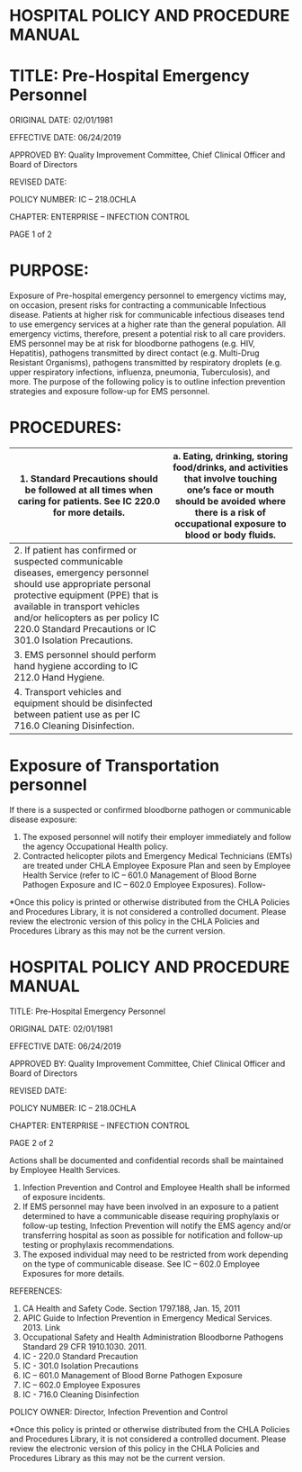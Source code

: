 # HOSPITAL POLICY AND PROCEDURE MANUAL

# TITLE: Pre-Hospital Emergency Personnel

ORIGINAL DATE: 02/01/1981

EFFECTIVE DATE: 06/24/2019

APPROVED BY: Quality Improvement Committee, Chief Clinical Officer and Board of Directors

REVISED DATE:

POLICY NUMBER: IC – 218.0CHLA

CHAPTER: ENTERPRISE – INFECTION CONTROL

PAGE 1 of 2

# PURPOSE:

Exposure of Pre-hospital emergency personnel to emergency victims may, on occasion, present risks for contracting a communicable Infectious disease. Patients at higher risk for communicable infectious diseases tend to use emergency services at a higher rate than the general population. All emergency victims, therefore, present a potential risk to all care providers. EMS personnel may be at risk for bloodborne pathogens (e.g. HIV, Hepatitis), pathogens transmitted by direct contact (e.g. Multi-Drug Resistant Organisms), pathogens transmitted by respiratory droplets (e.g. upper respiratory infections, influenza, pneumonia, Tuberculosis), and more. The purpose of the following policy is to outline infection prevention strategies and exposure follow-up for EMS personnel.

# PROCEDURES:

|1. Standard Precautions should be followed at all times when caring for patients. See IC 220.0 for more details.|a. Eating, drinking, storing food/drinks, and activities that involve touching one’s face or mouth should be avoided where there is a risk of occupational exposure to blood or body fluids.|
|---|---|
|2. If patient has confirmed or suspected communicable diseases, emergency personnel should use appropriate personal protective equipment (PPE) that is available in transport vehicles and/or helicopters as per policy IC 220.0 Standard Precautions or IC 301.0 Isolation Precautions.| |
|3. EMS personnel should perform hand hygiene according to IC 212.0 Hand Hygiene.| |
|4. Transport vehicles and equipment should be disinfected between patient use as per IC 716.0 Cleaning Disinfection.| |

# Exposure of Transportation personnel

If there is a suspected or confirmed bloodborne pathogen or communicable disease exposure:

1. The exposed personnel will notify their employer immediately and follow the agency Occupational Health policy.
2. Contracted helicopter pilots and Emergency Medical Technicians (EMTs) are treated under CHLA Employee Exposure Plan and seen by Employee Health Service (refer to IC – 601.0 Management of Blood Borne Pathogen Exposure and IC – 602.0 Employee Exposures). Follow-

*Once this policy is printed or otherwise distributed from the CHLA Policies and Procedures Library, it is not considered a controlled document. Please review the electronic version of this policy in the CHLA Policies and Procedures Library as this may not be the current version.
# HOSPITAL POLICY AND PROCEDURE MANUAL

TITLE: Pre-Hospital Emergency Personnel

ORIGINAL DATE: 02/01/1981

EFFECTIVE DATE: 06/24/2019

APPROVED BY: Quality Improvement Committee, Chief Clinical Officer and Board of Directors

REVISED DATE:

POLICY NUMBER: IC – 218.0CHLA

CHAPTER: ENTERPRISE – INFECTION CONTROL

PAGE 2 of 2

Actions shall be documented and confidential records shall be maintained by Employee Health Services.

1. Infection Prevention and Control and Employee Health shall be informed of exposure incidents.
2. If EMS personnel may have been involved in an exposure to a patient determined to have a communicable disease requiring prophylaxis or follow-up testing, Infection Prevention will notify the EMS agency and/or transferring hospital as soon as possible for notification and follow-up testing or prophylaxis recommendations.
3. The exposed individual may need to be restricted from work depending on the type of communicable disease. See IC – 602.0 Employee Exposures for more details.

REFERENCES:

1. CA Health and Safety Code. Section 1797.188, Jan. 15, 2011
2. APIC Guide to Infection Prevention in Emergency Medical Services. 2013. Link
3. Occupational Safety and Health Administration Bloodborne Pathogens Standard 29 CFR 1910.1030. 2011.
4. IC - 220.0 Standard Precaution
5. IC - 301.0 Isolation Precautions
6. IC – 601.0 Management of Blood Borne Pathogen Exposure
7. IC – 602.0 Employee Exposures
8. IC - 716.0 Cleaning Disinfection

POLICY OWNER: Director, Infection Prevention and Control

*Once this policy is printed or otherwise distributed from the CHLA Policies and Procedures Library, it is not considered a controlled document. Please review the electronic version of this policy in the CHLA Policies and Procedures Library as this may not be the current version.